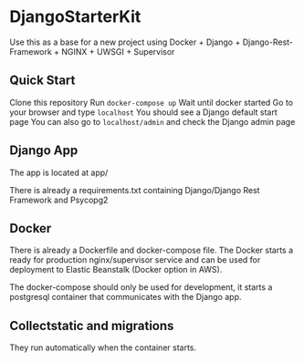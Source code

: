 # DjangoStarterKit
Use this as a base for a new project using  Docker + Django + Django-Rest-Framework + NGINX + UWSGI + Supervisor

## Quick Start
Clone this repository
Run `docker-compose up`
Wait until docker started
Go to your browser and type `localhost`
You should see a Django default start page
You can also go to `localhost/admin` and check the Django admin page

## Django App
The app is located at app/

There is already a requirements.txt containing Django/Django Rest Framework and Psycopg2

## Docker
There is already a Dockerfile and docker-compose file.
The Docker starts a ready for production nginx/supervisor service and can be used for deployment to Elastic Beanstalk (Docker option in AWS).

The docker-compose should only be used for development, it starts a postgresql container that communicates with the Django app.

## Collectstatic and migrations
They run automatically when the container starts.
